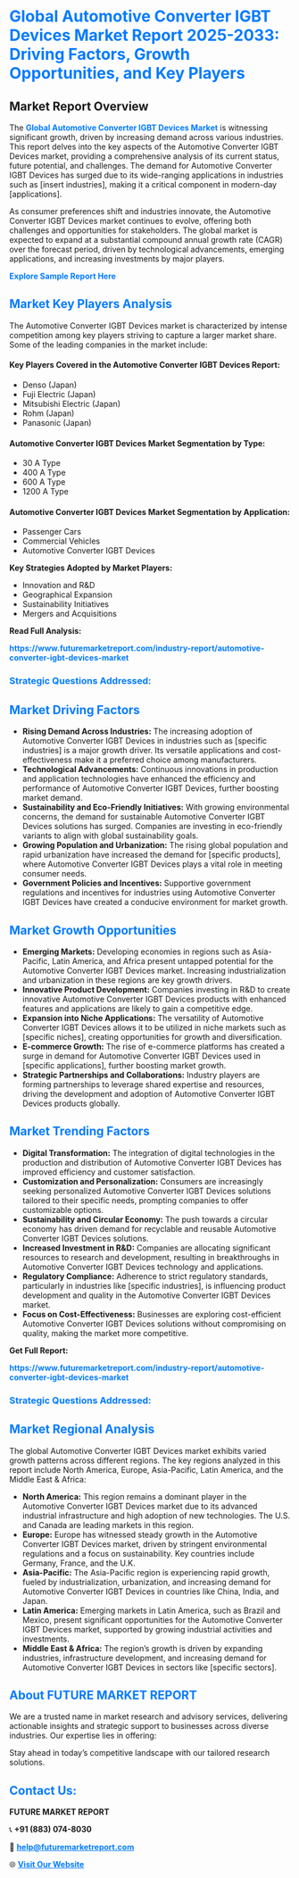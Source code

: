 <h1 style="color: #007BFF;">Global Automotive Converter IGBT Devices Market Report 2025-2033: Driving Factors, Growth Opportunities, and Key Players</h1>

<section id="overview">
<h2>Market Report Overview</h2>
<p>The <a href="https://www.futuremarketreport.com/industry-report/automotive-converter-igbt-devices-market" style="color: #007BFF; text-decoration: none;"><strong>Global Automotive Converter IGBT Devices Market</strong></a> is witnessing significant growth, driven by increasing demand across various industries. This report delves into the key aspects of the Automotive Converter IGBT Devices market, providing a comprehensive analysis of its current status, future potential, and challenges. The demand for Automotive Converter IGBT Devices has surged due to its wide-ranging applications in industries such as [insert industries], making it a critical component in modern-day [applications].</p>
<p>As consumer preferences shift and industries innovate, the Automotive Converter IGBT Devices market continues to evolve, offering both challenges and opportunities for stakeholders. The global market is expected to expand at a substantial compound annual growth rate (CAGR) over the forecast period, driven by technological advancements, emerging applications, and increasing investments by major players.</p>
</section>

<section id="overview">
<p><a href="https://www.futuremarketreport.com/request-sample/reportId=113014" style="color: #007BFF; text-decoration: none;"><strong>Explore Sample Report Here</strong></a></p>
</section>

<section id="key-players">
<h2 style="color: #007BFF;">Market Key Players Analysis</h2>
<p>The Automotive Converter IGBT Devices market is characterized by intense competition among key players striving to capture a larger market share. Some of the leading companies in the market include:</p>
<h4>Key Players Covered in the Automotive Converter IGBT Devices Report:</h4>
<ul><li>Denso (Japan)</li><li>Fuji Electric (Japan)</li><li>Mitsubishi Electric (Japan)</li><li>Rohm (Japan)</li><li>Panasonic (Japan)</li></ul>
<h4>Automotive Converter IGBT Devices Market Segmentation by Type:</h4>
<ul><li>30 A Type</li><li>400 A Type</li><li>600 A Type</li><li>1200 A Type</li></ul>

<h4>Automotive Converter IGBT Devices Market Segmentation by Application:</h4>
<ul><li>Passenger Cars</li><li>Commercial Vehicles</li><li>Automotive Converter IGBT Devices</li></ul>
<p><strong>Key Strategies Adopted by Market Players:</strong></p>
<ul>
<li>Innovation and R&D</li>
<li>Geographical Expansion</li>
<li>Sustainability Initiatives</li>
<li>Mergers and Acquisitions</li>
</ul>
</section>

<section>
<p><strong>Read Full Analysis: </strong></p><a href="https://www.futuremarketreport.com/industry-report/automotive-converter-igbt-devices-market" style="color: #007BFF; text-decoration: none;"><strong>https://www.futuremarketreport.com/industry-report/automotive-converter-igbt-devices-market</strong></a>
<h3 style="color: #007BFF;">Strategic Questions Addressed:</h3>
</section>

<section id="driving-factors">
<h2 style="color: #007BFF;">Market Driving Factors</h2>
<ul>
<li><strong>Rising Demand Across Industries:</strong> The increasing adoption of Automotive Converter IGBT Devices in industries such as [specific industries] is a major growth driver. Its versatile applications and cost-effectiveness make it a preferred choice among manufacturers.</li>
<li><strong>Technological Advancements:</strong> Continuous innovations in production and application technologies have enhanced the efficiency and performance of Automotive Converter IGBT Devices, further boosting market demand.</li>
<li><strong>Sustainability and Eco-Friendly Initiatives:</strong> With growing environmental concerns, the demand for sustainable Automotive Converter IGBT Devices solutions has surged. Companies are investing in eco-friendly variants to align with global sustainability goals.</li>
<li><strong>Growing Population and Urbanization:</strong> The rising global population and rapid urbanization have increased the demand for [specific products], where Automotive Converter IGBT Devices plays a vital role in meeting consumer needs.</li>
<li><strong>Government Policies and Incentives:</strong> Supportive government regulations and incentives for industries using Automotive Converter IGBT Devices have created a conducive environment for market growth.</li>
</ul>
</section>

<section id="growth-opportunities">
<h2 style="color: #007BFF;">Market Growth Opportunities</h2>
<ul>
<li><strong>Emerging Markets:</strong> Developing economies in regions such as Asia-Pacific, Latin America, and Africa present untapped potential for the Automotive Converter IGBT Devices market. Increasing industrialization and urbanization in these regions are key growth drivers.</li>
<li><strong>Innovative Product Development:</strong> Companies investing in R&D to create innovative Automotive Converter IGBT Devices products with enhanced features and applications are likely to gain a competitive edge.</li>
<li><strong>Expansion into Niche Applications:</strong> The versatility of Automotive Converter IGBT Devices allows it to be utilized in niche markets such as [specific niches], creating opportunities for growth and diversification.</li>
<li><strong>E-commerce Growth:</strong> The rise of e-commerce platforms has created a surge in demand for Automotive Converter IGBT Devices used in [specific applications], further boosting market growth.</li>
<li><strong>Strategic Partnerships and Collaborations:</strong> Industry players are forming partnerships to leverage shared expertise and resources, driving the development and adoption of Automotive Converter IGBT Devices products globally.</li>
</ul>
</section>

<section id="trending-factors">
<h2 style="color: #007BFF;">Market Trending Factors</h2>
<ul>
<li><strong>Digital Transformation:</strong> The integration of digital technologies in the production and distribution of Automotive Converter IGBT Devices has improved efficiency and customer satisfaction.</li>
<li><strong>Customization and Personalization:</strong> Consumers are increasingly seeking personalized Automotive Converter IGBT Devices solutions tailored to their specific needs, prompting companies to offer customizable options.</li>
<li><strong>Sustainability and Circular Economy:</strong> The push towards a circular economy has driven demand for recyclable and reusable Automotive Converter IGBT Devices solutions.</li>
<li><strong>Increased Investment in R&D:</strong> Companies are allocating significant resources to research and development, resulting in breakthroughs in Automotive Converter IGBT Devices technology and applications.</li>
<li><strong>Regulatory Compliance:</strong> Adherence to strict regulatory standards, particularly in industries like [specific industries], is influencing product development and quality in the Automotive Converter IGBT Devices market.</li>
<li><strong>Focus on Cost-Effectiveness:</strong> Businesses are exploring cost-efficient Automotive Converter IGBT Devices solutions without compromising on quality, making the market more competitive.</li>
</ul>
</section>

<section>
<p><strong>Get Full Report: </strong></p><a href="https://www.futuremarketreport.com/industry-report/automotive-converter-igbt-devices-market" style="color: #007BFF; text-decoration: none;"><strong>https://www.futuremarketreport.com/industry-report/automotive-converter-igbt-devices-market</strong></a>
<h3 style="color: #007BFF;">Strategic Questions Addressed:</h3>
</section>


<section id="regional-analysis">
<h2 style="color: #007BFF;">Market Regional Analysis</h2>
<p>The global Automotive Converter IGBT Devices market exhibits varied growth patterns across different regions. The key regions analyzed in this report include North America, Europe, Asia-Pacific, Latin America, and the Middle East & Africa:</p>
<ul>
<li><strong>North America:</strong> This region remains a dominant player in the Automotive Converter IGBT Devices market due to its advanced industrial infrastructure and high adoption of new technologies. The U.S. and Canada are leading markets in this region.</li>
<li><strong>Europe:</strong> Europe has witnessed steady growth in the Automotive Converter IGBT Devices market, driven by stringent environmental regulations and a focus on sustainability. Key countries include Germany, France, and the U.K.</li>
<li><strong>Asia-Pacific:</strong> The Asia-Pacific region is experiencing rapid growth, fueled by industrialization, urbanization, and increasing demand for Automotive Converter IGBT Devices in countries like China, India, and Japan.</li>
<li><strong>Latin America:</strong> Emerging markets in Latin America, such as Brazil and Mexico, present significant opportunities for the Automotive Converter IGBT Devices market, supported by growing industrial activities and investments.</li>
<li><strong>Middle East & Africa:</strong> The region’s growth is driven by expanding industries, infrastructure development, and increasing demand for Automotive Converter IGBT Devices in sectors like [specific sectors].</li>
</ul>
</section>

<footer>
<h2 style="color: #007BFF;">About FUTURE MARKET REPORT</h2>
<p>We are a trusted name in market research and advisory services, delivering actionable insights and strategic support to businesses across diverse industries. Our expertise lies in offering:</p>

<p>Stay ahead in today’s competitive landscape with our tailored research solutions.</p>

<h2 style="color: #007BFF;">Contact Us:</h2>
<p><strong>FUTURE MARKET REPORT</strong></p>
<p>📞 <strong>+91 (883) 074-8030</strong></p>
<p>📧 <strong><a href="mailto:help@futuremarketreport.com" style="color: #007BFF;">help@futuremarketreport.com</a></strong></p>
<p>🌐 <strong><a href="https://www.futuremarketreport.com/" style="color: #007BFF;">Visit Our Website</a></strong></p>
</footer>